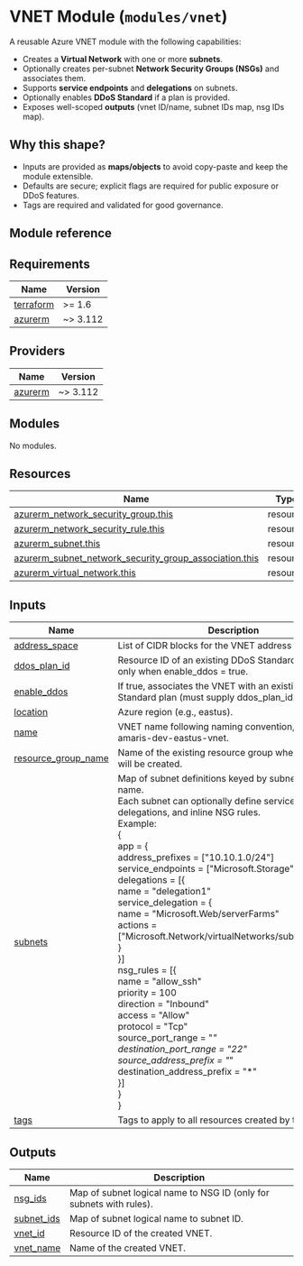 # VNET Module (`modules/vnet`)

A reusable Azure VNET module with the following capabilities:
- Creates a **Virtual Network** with one or more **subnets**.
- Optionally creates per-subnet **Network Security Groups (NSGs)** and associates them.
- Supports **service endpoints** and **delegations** on subnets.
- Optionally enables **DDoS Standard** if a plan is provided.
- Exposes well-scoped **outputs** (vnet ID/name, subnet IDs map, nsg IDs map).

## Why this shape?
- Inputs are provided as **maps/objects** to avoid copy-paste and keep the module extensible.
- Defaults are secure; explicit flags are required for public exposure or DDoS features.
- Tags are required and validated for good governance.

## Module reference
<!-- BEGIN_TF_DOCS -->
## Requirements

| Name | Version |
|------|---------|
| <a name="requirement_terraform"></a> [terraform](#requirement\_terraform) | >= 1.6 |
| <a name="requirement_azurerm"></a> [azurerm](#requirement\_azurerm) | ~> 3.112 |

## Providers

| Name | Version |
|------|---------|
| <a name="provider_azurerm"></a> [azurerm](#provider\_azurerm) | ~> 3.112 |

## Modules

No modules.

## Resources

| Name | Type |
|------|------|
| [azurerm_network_security_group.this](https://registry.terraform.io/providers/hashicorp/azurerm/latest/docs/resources/network_security_group) | resource |
| [azurerm_network_security_rule.this](https://registry.terraform.io/providers/hashicorp/azurerm/latest/docs/resources/network_security_rule) | resource |
| [azurerm_subnet.this](https://registry.terraform.io/providers/hashicorp/azurerm/latest/docs/resources/subnet) | resource |
| [azurerm_subnet_network_security_group_association.this](https://registry.terraform.io/providers/hashicorp/azurerm/latest/docs/resources/subnet_network_security_group_association) | resource |
| [azurerm_virtual_network.this](https://registry.terraform.io/providers/hashicorp/azurerm/latest/docs/resources/virtual_network) | resource |

## Inputs

| Name | Description | Type | Default | Required |
|------|-------------|------|---------|:--------:|
| <a name="input_address_space"></a> [address\_space](#input\_address\_space) | List of CIDR blocks for the VNET address space. | `list(string)` | n/a | yes |
| <a name="input_ddos_plan_id"></a> [ddos\_plan\_id](#input\_ddos\_plan\_id) | Resource ID of an existing DDoS Standard plan. Used only when enable\_ddos = true. | `string` | `null` | no |
| <a name="input_enable_ddos"></a> [enable\_ddos](#input\_enable\_ddos) | If true, associates the VNET with an existing DDoS Standard plan (must supply ddos\_plan\_id). | `bool` | `false` | no |
| <a name="input_location"></a> [location](#input\_location) | Azure region (e.g., eastus). | `string` | n/a | yes |
| <a name="input_name"></a> [name](#input\_name) | VNET name following naming convention, e.g., amaris-dev-eastus-vnet. | `string` | n/a | yes |
| <a name="input_resource_group_name"></a> [resource\_group\_name](#input\_resource\_group\_name) | Name of the existing resource group where the VNET will be created. | `string` | n/a | yes |
| <a name="input_subnets"></a> [subnets](#input\_subnets) | Map of subnet definitions keyed by subnet logical name.<br/>Each subnet can optionally define service endpoints, delegations, and inline NSG rules.<br/>Example:<br/>{<br/>  app = {<br/>    address\_prefixes  = ["10.10.1.0/24"]<br/>    service\_endpoints = ["Microsoft.Storage"]<br/>    delegations = [{<br/>      name = "delegation1"<br/>      service\_delegation = {<br/>        name    = "Microsoft.Web/serverFarms"<br/>        actions = ["Microsoft.Network/virtualNetworks/subnets/action"]<br/>      }<br/>    }]<br/>    nsg\_rules = [{<br/>      name                       = "allow\_ssh"<br/>      priority                   = 100<br/>      direction                  = "Inbound"<br/>      access                     = "Allow"<br/>      protocol                   = "Tcp"<br/>      source\_port\_range          = "*"<br/>      destination\_port\_range     = "22"<br/>      source\_address\_prefix      = "*"<br/>      destination\_address\_prefix = "*"<br/>    }]<br/>  }<br/>} | <pre>map(object({<br/>    address_prefixes  = list(string)<br/>    service_endpoints = optional(list(string), [])<br/>    delegations = optional(list(object({<br/>      name = string<br/>      service_delegation = object({<br/>        name    = string<br/>        actions = list(string)<br/>      })<br/>    })), [])<br/>    nsg_rules = optional(list(object({<br/>      name                       = string<br/>      priority                   = number<br/>      direction                  = string # Inbound or Outbound<br/>      access                     = string # Allow or Deny<br/>      protocol                   = string # Tcp | Udp | *<br/>      source_port_range          = string<br/>      destination_port_range     = string<br/>      source_address_prefix      = string<br/>      destination_address_prefix = string<br/>    })), [])<br/>  }))</pre> | n/a | yes |
| <a name="input_tags"></a> [tags](#input\_tags) | Tags to apply to all resources created by this module. | `map(string)` | n/a | yes |

## Outputs

| Name | Description |
|------|-------------|
| <a name="output_nsg_ids"></a> [nsg\_ids](#output\_nsg\_ids) | Map of subnet logical name to NSG ID (only for subnets with rules). |
| <a name="output_subnet_ids"></a> [subnet\_ids](#output\_subnet\_ids) | Map of subnet logical name to subnet ID. |
| <a name="output_vnet_id"></a> [vnet\_id](#output\_vnet\_id) | Resource ID of the created VNET. |
| <a name="output_vnet_name"></a> [vnet\_name](#output\_vnet\_name) | Name of the created VNET. |
<!-- END_TF_DOCS -->
